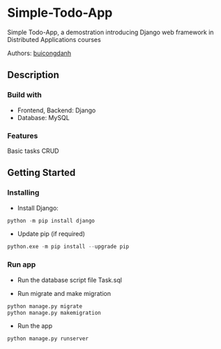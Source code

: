 # Simple-Todo-App
Simple Todo-App, a demostration introducing Django web framework in Distributed Applications courses

Authors: [buicongdanh](https://github.com/buicongdanh)

## Description
### Build with
- Frontend, Backend: Django
- Database: MySQL

### Features
Basic tasks CRUD

## Getting Started
### Installing
- Install Django:
```Python
python -m pip install django
```

- Update pip (if required)
```Python
python.exe -m pip install --upgrade pip
```

### Run app
- Run the database script file Task.sql

- Run migrate and make migration
```Python
python manage.py migrate
python manage.py makemigration
```
- Run the app
```Python
python manage.py runserver
```
